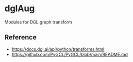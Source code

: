 # dglAug
Modules for DGL graph transform



## Reference
- https://docs.dgl.ai/api/python/transforms.html
- https://github.com/PyGCL/PyGCL/blob/main/README.md
